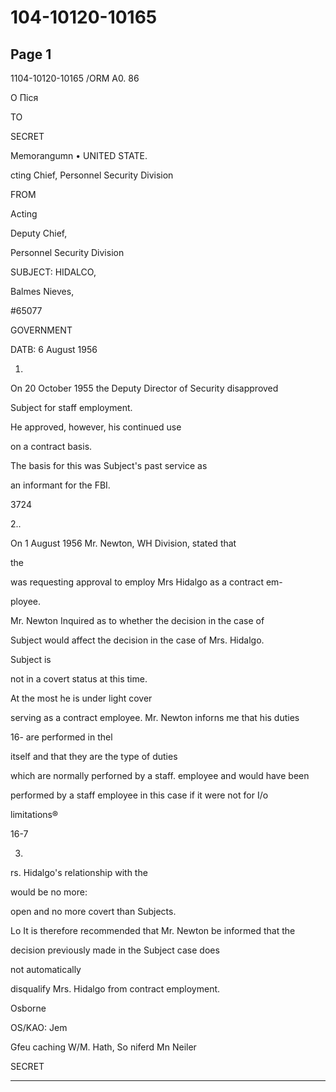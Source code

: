 # 104-10120-10165

## Page 1

1104-10120-10165 /ORM A0. 86

О Піся

TO

SECRET

Memorangumn • UNITED STATE.

cting Chief, Personnel Security Division

FROM

Acting

Deputy Chief,

Personnel Security Division

SUBJECT: HIDALCO,

Balmes Nieves,

#65077

GOVERNMENT

DATB: 6 August 1956

1.

On 20 October 1955 the Deputy Director of Security disapproved

Subject for staff employment.

He approved, however, his continued use

on a contract basis.

The basis for this was Subject's past service as

an informant for the FBI.

3724

2..

On 1 August 1956 Mr. Newton, WH Division, stated that

the

was requesting approval to employ Mrs Hidalgo as a contract em-

ployee.

Mr. Newton Inquired as to whether the decision in the case of

Subject would affect the decision in the case of Mrs. Hidalgo.

Subject is

not in a covert status at this time.

At the most he is under light cover

serving as a contract employee. Mr. Newton inforns me that his duties

16- are performed in thel

itself and that they are the type of duties

which are normally perforned by a staff. employee and would have been

performed by a staff employee in this case if it were not for I/o

limitations®

16-7

3.

rs. Hidalgo's relationship with the

would be no more:

open and no more covert than Subjects.

Lo It is therefore recommended that Mr. Newton be informed that the

decision previously made in the Subject case does

not automatically

disqualify Mrs. Hidalgo from contract employment.

Osborne

OS/KAO: Jem

Gfeu caching W/M. Hath, So niferd Mn Neiler

SECRET

---

